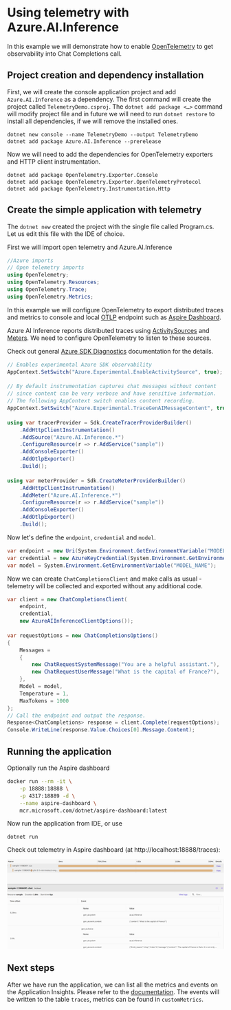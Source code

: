# Using telemetry with Azure.AI.Inference

In this example we will demonstrate how to enable [OpenTelemetry](https://opentelemetry.io/) to get observability into Chat Completions call.

## Project creation and dependency installation

First, we will create the console application project and add `Azure.AI.Inference` as a dependency. The first command will create the project called `TelemetryDemo.csproj`. The `dotnet add package <…>` command will modify project file and in future we will need to run `dotnet restore` to install all dependencies, if we will remove the installed ones.

```dotnetcli
dotnet new console --name TelemetryDemo --output TelemetryDemo
dotnet add package Azure.AI.Inference --prerelease
```

Now we will need to add the dependencies for OpenTelemetry exporters and HTTP client instrumentation.

```dotnetcli
dotnet add package OpenTelemetry.Exporter.Console
dotnet add package OpenTelemetry.Exporter.OpenTelemetryProtocol
dotnet add package OpenTelemetry.Instrumentation.Http
```

## Create the simple application with telemetry

The `dotnet new` created the project with the single file called Program.cs. Let us edit this file with the IDE of choice.

First we will import open telemetry and Azure.AI.Inference
```C# Snippet:Azure_AI_Inference_EnableOpenTelemetry_import
//Azure imports
// Open telemetry imports
using OpenTelemetry;
using OpenTelemetry.Resources;
using OpenTelemetry.Trace;
using OpenTelemetry.Metrics;
```

In this example we will configure OpenTelemetry to export distributed traces and metrics to console and local [OTLP](https://opentelemetry.io/docs/specs/otel/protocol/) endpoint such as [Aspire Dashboard](https://learn.microsoft.com/dotnet/aspire/fundamentals/dashboard/standalone).

Azure AI Inference reports distributed traces using [ActivitySources](https://learn.microsoft.com/dotnet/api/system.diagnostics.activitysource) and [Meters](https://learn.microsoft.com/dotnet/api/system.diagnostics.metrics.meter). We need to configure OpenTelemetry to listen to these sources.

Check out general [Azure SDK Diagnostics](https://github.com/Azure/azure-sdk-for-net/blob/main/sdk/core/Azure.Core/samples/Diagnostics.md) documentation for the details.

```C# Snippet:Azure_AI_Inference_EnableOpenTelemetry
// Enables experimental Azure SDK observability
AppContext.SetSwitch("Azure.Experimental.EnableActivitySource", true);

// By default instrumentation captures chat messages without content
// since content can be very verbose and have sensitive information.
// The following AppContext switch enables content recording.
AppContext.SetSwitch("Azure.Experimental.TraceGenAIMessageContent", true);

using var tracerProvider = Sdk.CreateTracerProviderBuilder()
    .AddHttpClientInstrumentation()
    .AddSource("Azure.AI.Inference.*")
    .ConfigureResource(r => r.AddService("sample"))
    .AddConsoleExporter()
    .AddOtlpExporter()
    .Build();

using var meterProvider = Sdk.CreateMeterProviderBuilder()
    .AddHttpClientInstrumentation()
    .AddMeter("Azure.AI.Inference.*")
    .ConfigureResource(r => r.AddService("sample"))
    .AddConsoleExporter()
    .AddOtlpExporter()
    .Build();
```

Now let's define the `endpoint`, `credential` and `model`.

```C# Snippet:Azure_AI_Inference_EnableOpenTelemetry_variables
var endpoint = new Uri(System.Environment.GetEnvironmentVariable("MODEL_ENDPOINT"));
var credential = new AzureKeyCredential(System.Environment.GetEnvironmentVariable("GITHUB_TOKEN"));
var model = System.Environment.GetEnvironmentVariable("MODEL_NAME");
```

Now we can create `ChatCompletionsClient` and make calls as usual - telemetry will be collected and exported without
any additional code.

```C# Snippet:Azure_AI_Inference_EnableOpenTelemetry_inference
var client = new ChatCompletionsClient(
    endpoint,
    credential,
    new AzureAIInferenceClientOptions());

var requestOptions = new ChatCompletionsOptions()
{
    Messages =
    {
        new ChatRequestSystemMessage("You are a helpful assistant."),
        new ChatRequestUserMessage("What is the capital of France?"),
    },
    Model = model,
    Temperature = 1,
    MaxTokens = 1000
};
// Call the endpoint and output the response.
Response<ChatCompletions> response = client.Complete(requestOptions);
Console.WriteLine(response.Value.Choices[0].Message.Content);
```

## Running the application

Optionally run the Aspire dashboard

```bash
docker run --rm -it \
    -p 18888:18888 \
    -p 4317:18889 -d \
    --name aspire-dashboard \
    mcr.microsoft.com/dotnet/aspire-dashboard:latest
```

Now run the application from IDE, or use
```dotnetcli
dotnet run
```

Check out telemetry in Aspire dashboard (at http://localhost:18888/traces):

![image](./images/Sample8_ChatCompletionsWithOpenTelemetry.png)

## Next steps

After we have run the application, we can list all the metrics and events on the Application Insights. Please refer to the [documentation](https://learn.microsoft.com/azure/azure-monitor/app/opentelemetry-enable?tabs=aspnetcore). The events will be written to the table `traces`, metrics can be found in `customMetrics`.
